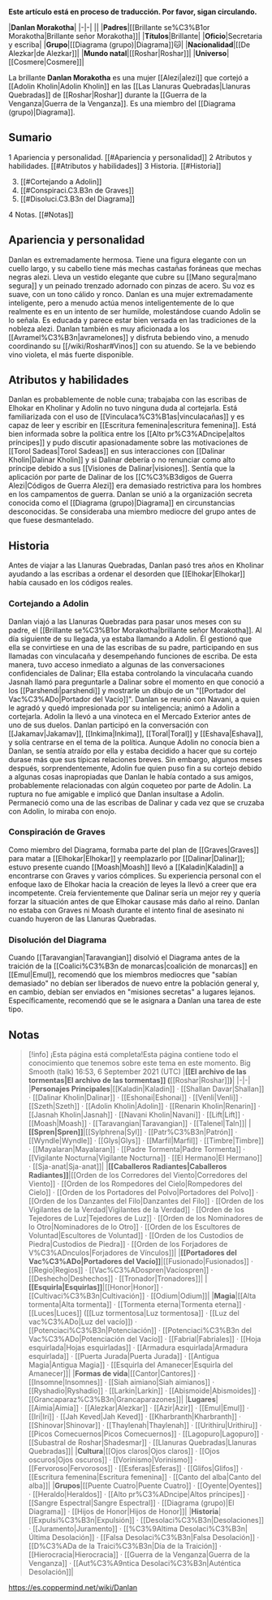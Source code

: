 **Este artículo está en proceso de traducción. Por favor, sigan circulando.**


|**Danlan Morakotha**|
|-|-|
||
|**Padres**|[[Brillante se%C3%B1or Morakotha\|Brillante señor Morakotha]]|
|**Títulos**|Brillante|
|**Oficio**|Secretaria y escriba|
|**Grupo**|[[Diagrama (grupo)\|Diagrama]]🐱︎|
|**Nacionalidad**|[[De Alezkar\|de Alezkar]]|
|**Mundo natal**|[[Roshar\|Roshar]]|
|**Universo**|[[Cosmere\|Cosmere]]|

La brillante **Danlan Morakotha** es una mujer [[Alezi\|alezi]] que cortejó a [[Adolin Kholin\|Adolin Kholin]] en las [[Las Llanuras Quebradas\|Llanuras Quebradas]] de [[Roshar\|Roshar]] durante la [[Guerra de la Venganza\|Guerra de la Venganza]]. Es una miembro del [[Diagrama (grupo)\|Diagrama]].

## Sumario

1 Apariencia y personalidad. [[#Apariencia y personalidad]] 
2 Atributos y habilidades. [[#Atributos y habilidades]] 
3 Historia. [[#Historia]] 

3. [[#Cortejando a Adolin]] 
3. [[#Conspiraci.C3.B3n de Graves]] 
3. [[#Disoluci.C3.B3n del Diagrama]] 


4 Notas. [[#Notas]] 


## Apariencia y personalidad
Danlan es extremadamente hermosa. Tiene una figura elegante con un cuello largo, y su cabello tiene más mechas castañas foráneas que mechas negras alezi. Lleva un vestido elegante que cubre su [[Mano segura\|mano segura]] y un peinado trenzado adornado con pinzas de acero. Su voz es suave, con un tono cálido y ronco.
Danlan es una mujer extremadamente inteligente, pero a menudo actúa menos inteligentemente de lo que realmente es en un intento de ser humilde, molestándose cuando Adolin se lo señala. Es educada y parece estar bien versada en las tradiciones de la nobleza alezi. Danlan también es muy aficionada a los [[Avramel%C3%B3n\|avramelones]] y disfruta bebiendo vino, a menudo coordinando su [[/wiki/Roshar#Vinos]] con su atuendo. Se la ve bebiendo vino violeta, el más fuerte disponible.

## Atributos y habilidades
Danlan es probablemente de noble cuna; trabajaba con las escribas de Elhokar en Kholinar y Adolin no tuvo ninguna duda al cortejarla. Está familiarizada con el uso de [[Vinculaca%C3%B1as\|vinculacañas]] y es capaz de leer y escribir en [[Escritura femenina\|escritura femenina]].
Está bien informada sobre la política entre los [[Alto pr%C3%ADncipe\|altos príncipes]] y pudo discutir apasionadamente sobre las motivaciones de [[Torol Sadeas\|Torol Sadeas]] en sus interacciones con [[Dalinar Kholin\|Dalinar Kholin]] y si Dalinar debería o no renunciar como alto príncipe debido a sus [[Visiones de Dalinar\|visiones]]. Sentía que la aplicación por parte de Dalinar de los [[C%C3%B3digos de Guerra Alezi\|Códigos de Guerra Alezi]] era demasiado restrictiva para los hombres en los campamentos de guerra.
Danlan se unió a la organización secreta conocida como el [[Diagrama (grupo)\|Diagrama]] en circunstancias desconocidas. Se consideraba una miembro mediocre del grupo antes de que fuese desmantelado.

## Historia
Antes de viajar a las Llanuras Quebradas, Danlan pasó tres años en Kholinar ayudando a las escribas a ordenar el desorden que [[Elhokar\|Elhokar]] había causado en los códigos reales.

### Cortejando a Adolin
Danlan viajó a las Llanuras Quebradas para pasar unos meses con su padre, el [[Brillante se%C3%B1or Morakotha\|brillante señor Morakotha]]. Al día siguiente de su llegada, ya estaba llamando a Adolin. Él gestionó que ella se convirtiese en una de las escribas de su padre, participando en sus llamadas con vinculacaña y desempeñando funciones de escriba. De esta manera, tuvo acceso inmediato a algunas de las conversaciones confidenciales de Dalinar;
Ella estaba controlando la vinculacaña cuando Jasnah llamó para preguntarle a Dalinar sobre el momento en que conoció a los [[Parshendi\|parshendi]] y mostrarle un dibujo de un "[[Portador del Vac%C3%ADo\|Portador del Vacío]]".
Danlan se reunió con Navani, a quien le agradó y quedó impresionada por su inteligencia; animó a Adolin a cortejarla. Adolin la llevó a una vinoteca en el Mercado Exterior antes de uno de sus duelos. Danlan participó en la conversación con [[Jakamav\|Jakamav]], [[Inkima\|Inkima]], [[Toral\|Toral]] y [[Eshava\|Eshava]], y solía centrarse en el tema de la política.
Aunque Adolin no conocía bien a Danlan, se sentía atraído por ella y estaba decidido a hacer que su cortejo durase más que sus típicas relaciones breves. Sin embargo, algunos meses después, sorprendentemente, Adolin fue quien puso fin a su cortejo debido a algunas cosas inapropiadas que Danlan le había contado a sus amigos, probablemente relacionadas con algún coqueteo por parte de Adolin. La ruptura no fue amigable e implicó que Danlan insultase a Adolin. Permaneció como una de las escribas de Dalinar y cada vez que se cruzaba con Adolin, lo miraba con enojo.

### Conspiración de Graves
Como miembro del Diagrama, formaba parte del plan de [[Graves\|Graves]] para matar a [[Elhokar\|Elhokar]] y reemplazarlo por [[Dalinar\|Dalinar]]; estuvo presente cuando [[Moash\|Moash]] llevó a [[Kaladin\|Kaladin]] a encontrarse con Graves y varios cómplices. Su experiencia personal con el enfoque laxo de Elhokar hacia la creación de leyes la llevó a creer que era incompetente. Creía fervientemente que Dalinar sería un mejor rey y quería forzar la situación antes de que Elhokar causase más daño al reino.
Danlan no estaba con Graves ni Moash durante el intento final de asesinato ni cuando huyeron de las Llanuras Quebradas.

### Disolución del Diagrama
Cuando [[Taravangian\|Taravangian]] disolvió el Diagrama antes de la traición de la [[Coalici%C3%B3n de monarcas\|coalición de monarcas]] en [[Emul\|Emul]], recomendó que los miembros mediocres que "sabían demasiado" no debían ser liberados de nuevo entre la población general y, en cambio, debían ser enviados en "misiones secretas" a lugares lejanos. Específicamente, recomendó que se le asignara a Danlan una tarea de este tipo.

## Notas

> [!info] ¡Esta página está completa!Esta página contiene todo el conocimiento que tenemos sobre este tema en este momento.
Big Smooth (talk) 16:53, 6 September 2021 (UTC)
|**[[El archivo de las tormentas\|El archivo de las tormentas]] (**[[Roshar\|Roshar]]**)**|
|-|-|
|**Personajes Principales**|[[Kaladin\|Kaladin]] · [[Shallan Davar\|Shallan]] · [[Dalinar Kholin\|Dalinar]] · [[Eshonai\|Eshonai]] · [[Venli\|Venli]] · [[Szeth\|Szeth]] · [[Adolin Kholin\|Adolin]] · [[Renarin Kholin\|Renarin]] · [[Jasnah Kholin\|Jasnah]] · [[Navani Kholin\|Navani]] · [[Lift\|Lift]] · [[Moash\|Moash]] · [[Taravangian\|Taravangian]] · [[Talenel\|Taln]]|
|**[[Spren\|Spren]]**|[[Sylphrena\|Syl]] · [[Patr%C3%B3n\|Patrón]] · [[Wyndle\|Wyndle]] · [[Glys\|Glys]] · [[Marfil\|Marfil]] · [[Timbre\|Timbre]] · [[Mayalaran\|Mayalaran]] · [[Padre Tormenta\|Padre Tormenta]] · [[Vigilante Nocturna\|Vigilante Nocturna]] · [[El Hermano\|El Hermano]] · [[Sja-anat\|Sja-anat]]|
|**[[Caballeros Radiantes\|Caballeros Radiantes]]**|[[Orden de los Corredores del Viento\|Corredores del Viento]] · [[Orden de los Rompedores del Cielo\|Rompedores del Cielo]] · [[Orden de los Portadores del Polvo\|Portadores del Polvo]] · [[Orden de los Danzantes del Filo\|Danzantes del Filo]] · [[Orden de los Vigilantes de la Verdad\|Vigilantes de la Verdad]] · [[Orden de los Tejedores de Luz\|Tejedores de Luz]] · [[Orden de los Nominadores de lo Otro\|Nominadores de lo Otro]] · [[Orden de los Escultores de Voluntad\|Escultores de Voluntad]] · [[Orden de los Custodios de Piedra\|Custodios de Piedra]] · [[Orden de los Forjadores de V%C3%ADnculos\|Forjadores de Vínculos]]|
|**[[Portadores del Vac%C3%ADo\|Portadores del Vacío]]**|[[Fusionado\|Fusionados]] · [[Regio\|Regios]] · [[Vac%C3%ADospren\|Vacíospren]] · [[Deshecho\|Deshechos]] · [[Tronador\|Tronadores]]|
|**[[Esquirla\|Esquirlas]]**|[[Honor\|Honor]] · [[Cultivaci%C3%B3n\|Cultivación]] · [[Odium\|Odium]]|
|**Magia**|[[Alta tormenta\|Alta tormenta]] · [[Tormenta eterna\|Tormenta eterna]] · [[Luces\|Luces]] ([[Luz tormentosa\|Luz tormentosa]] · [[Luz del vac%C3%ADo\|Luz del vacío]]) · [[Potenciaci%C3%B3n\|Potenciación]] · [[Potenciaci%C3%B3n del Vac%C3%ADo\|Potenciación del Vacío]] · [[Fabrial\|Fabriales]] · [[Hoja esquirlada\|Hojas esquirladas]] · [[Armadura esquirlada\|Armadura esquirlada]] · [[Puerta Jurada\|Puerta Jurada]] · [[Antigua Magia\|Antigua Magia]] · [[Esquirla del Amanecer\|Esquirla del Amanecer]]|
|**Formas de vida**|[[Cantor\|Cantores]] · [[Insomne\|Insomnes]] · [[Siah aimiano\|Siah aimianos]] · [[Ryshadio\|Ryshadio]] · [[Larkin\|Larkin]] · [[Abismoide\|Abismoides]] · [[Grancaparaz%C3%B3n\|Grancaparazones]]|
|**Lugares**|[[Aimia\|Aimia]] · [[Alezkar\|Alezkar]] · [[Azir\|Azir]] · [[Emul\|Emul]] · [[Iri\|Iri]] · [[Jah Keved\|Jah Keved]] · [[Kharbranth\|Kharbranth]] · [[Shinovar\|Shinovar]] · [[Thaylenah\|Thaylenah]] · [[Urithiru\|Urithiru]] · [[Picos Comecuernos\|Picos Comecuernos]] · [[Lagopuro\|Lagopuro]] · [[Subastral de Roshar\|Shadesmar]] · [[Llanuras Quebradas\|Llanuras Quebradas]]|
|**Cultura**|[[Ojos claros\|Ojos claros]] · [[Ojos oscuros\|Ojos oscuros]] · [[Vorinismo\|Vorinismo]] · [[Fervoroso\|Fervorosos]] · [[Esferas\|Esferas]] · [[Glifos\|Glifos]] · [[Escritura femenina\|Escritura femenina]] · [[Canto del alba\|Canto del alba]]|
|**Grupos**|[[Puente Cuatro\|Puente Cuatro]] · [[Oyente\|Oyentes]] · [[Heraldo\|Heraldos]] · [[Alto pr%C3%ADncipe\|Altos príncipes]] · [[Sangre Espectral\|Sangre Espectral]] · [[Diagrama (grupo)\|El Diagrama]] · [[Hijos de Honor\|Hijos de Honor]]|
|**Historia**|[[Expulsi%C3%B3n\|Expulsión]] · [[Desolaci%C3%B3n\|Desolaciones]] · [[Juramento\|Juramento]] · [[%C3%9Altima Desolaci%C3%B3n\|Última Desolación]] · [[Falsa Desolaci%C3%B3n\|Falsa Desolación]] · [[D%C3%ADa de la Traici%C3%B3n\|Día de la Traición]] · [[Hierocracia\|Hierocracia]] · [[Guerra de la Venganza\|Guerra de la Venganza]] · [[Aut%C3%A9ntica Desolaci%C3%B3n\|Auténtica Desolación]]|



https://es.coppermind.net/wiki/Danlan